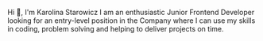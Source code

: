 Hi 👋, I'm Karolina Starowicz
I am an enthusiastic Junior Frontend Developer looking for an entry-level position in the Company where I can use my skills in coding, problem solving and helping to deliver projects on time.
